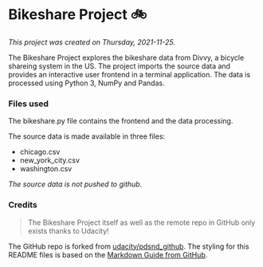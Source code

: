 # Bikeshare Project :bike:

*This project was created on Thursday, 2021-11-25.*

The Bikeshare Project explores the bikeshare data from Divvy, a bicycle shareing system in the US. The project imports the source data and provides an interactive user frontend in a terminal application. The data is processed using Python 3, NumPy and Pandas.


### Files used

The bikeshare.py file contains the frontend and the data processing.

The source data is made available in three files:
 - chicago.csv
 - new_york_city.csv
 - washington.csv

*The source data is not pushed to github.*


### Credits

> The Bikeshare Project itself as well as the remote repo in GitHub only exists thanks to Udacity!

The GitHub repo is forked from [udacity/pdsnd_github](https://github.com/udacity/pdsnd_github).
The styling for this README files is based on the [Markdown Guide from GitHub](https://guides.github.com/features/mastering-markdown/).
